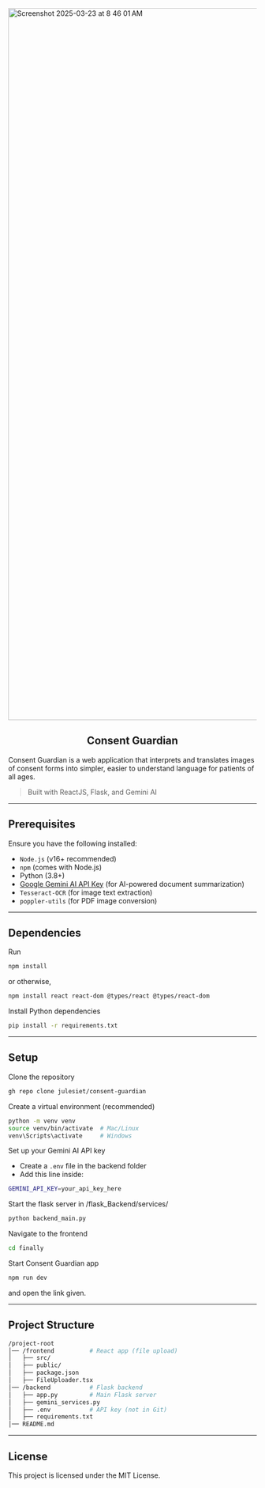 
<img width="1440" alt="Screenshot 2025-03-23 at 8 46 01 AM" src="https://github.com/user-attachments/assets/ecfe39cf-31e6-47cd-8a83-3ac8357d0e88" />

<div align='center'>

  ## Consent Guardian

  
</div>

Consent Guardian is a web application that interprets and translates images of consent forms into simpler, easier to understand language for patients of all ages. 
> Built with ReactJS, Flask, and Gemini AI

---
## Prerequisites
Ensure you have the following installed:
- `Node.js` (v16+ recommended)
- `npm` (comes with Node.js)
- Python (3.8+)
- [Google Gemini AI API Key](https://aistudio.google.com/prompts/new_chat) (for AI-powered document summarization)
- `Tesseract-OCR` (for image text extraction)
- `poppler-utils` (for PDF image conversion)
---
## Dependencies
Run
```sh
npm install
```
or otherwise,
```sh
npm install react react-dom @types/react @types/react-dom
```
Install Python dependencies
```sh
pip install -r requirements.txt
```
---
## Setup
Clone the repository
```sh
gh repo clone julesiet/consent-guardian
```
Create a virtual environment (recommended)
```sh
python -m venv venv
source venv/bin/activate  # Mac/Linux
venv\Scripts\activate     # Windows
```
Set up your Gemini AI API key
- Create a `.env` file in the backend folder
- Add this line inside:
```sh
GEMINI_API_KEY=your_api_key_here
```
Start the flask server in /flask_Backend/services/
```sh
python backend_main.py
```
Navigate to the frontend
```sh
cd finally
```
Start Consent Guardian app
```sh
npm run dev
```
and open the link given.

---
## Project Structure
```bash
/project-root
│── /frontend          # React app (file upload)
│   ├── src/
│   ├── public/
│   ├── package.json
│   ├── FileUploader.tsx
│── /backend           # Flask backend
│   ├── app.py         # Main Flask server
│   ├── gemini_services.py
│   ├── .env           # API key (not in Git)
│   ├── requirements.txt
│── README.md
```
---
## License
This project is licensed under the MIT License.




